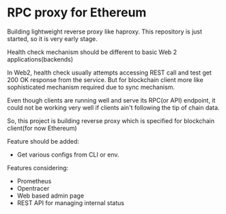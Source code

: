 # RPC proxy for Ethereum

Building lightweight reverse proxy like haproxy.
This repository is just started, so it is very early stage.

Health check mechanism should be different to basic Web 2 applications(backends)

In Web2, health check usually attempts accessing REST call and test get 200 OK response from the service.
But for blockchain client more like sophisticated mechanism required due to sync mechanism.

Even though clients are running well and serve its RPC(or API) endpoint,
it could not be working very well if clients ain't following the tip of chain data.

So, this project is building reverse proxy which is specified for blockchain client(for now Ethereum)

Feature should be added:
- Get various configs from CLI or env.


Features considering:
- Prometheus
- Opentracer
- Web based admin page
- REST API for managing internal status